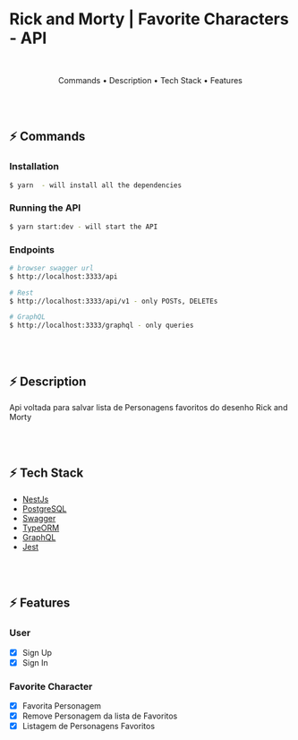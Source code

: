 # Rick and Morty | Favorite Characters - API

</br>

<p align="center">
  <a>Commands</a> •
  <a>Description</a> •
  <a>Tech Stack</a> •
  <a>Features</a> 
</p>

</br></br>

## ⚡ **Commands**

### Installation

```bash
$ yarn  - will install all the dependencies
```

### Running the API

```bash
$ yarn start:dev - will start the API
```

### Endpoints

```bash
# browser swagger url
$ http://localhost:3333/api
```

```bash
# Rest
$ http://localhost:3333/api/v1 - only POSTs, DELETEs
```

```bash
# GraphQL
$ http://localhost:3333/graphql - only queries
```

</br></br>

## ⚡ **Description**

<p>Api voltada para salvar lista de Personagens favoritos do desenho Rick and Morty</p>

</br></br>

## ⚡ **Tech Stack**

- [NestJs](https://nestjs.com/)
- [PostgreSQL](https://www.postgresql.org/)
- [Swagger](https://swagger.io/)
- [TypeORM](https://typeorm.io/)
- [GraphQL](https://graphql.org/)
- [Jest](https://jestjs.io/pt-BR/)

</br></br>

## ⚡ **Features**

### User

- [x] Sign Up
- [x] Sign In

### Favorite Character

- [x] Favorita Personagem
- [x] Remove Personagem da lista de Favoritos
- [x] Listagem de Personagens Favoritos

